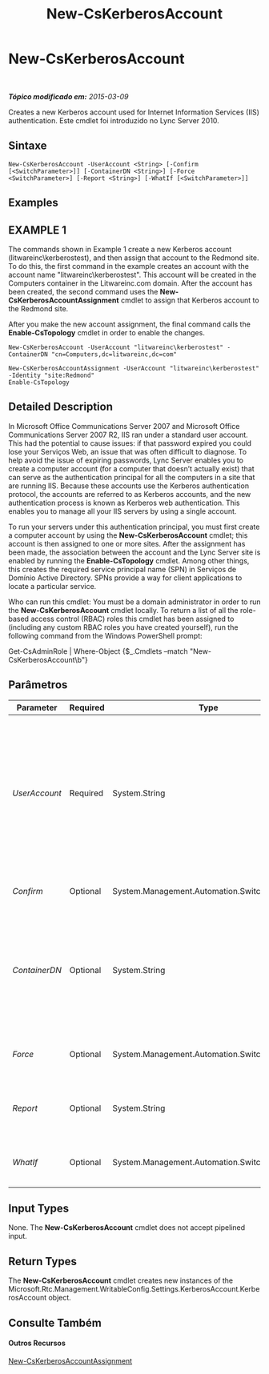 ﻿---
title: New-CsKerberosAccount
TOCTitle: New-CsKerberosAccount
ms:assetid: 67ffa1b1-0ca5-410b-81f7-2375b9dbef3c
ms:mtpsurl: https://technet.microsoft.com/pt-br/library/Gg398485(v=OCS.15)
ms:contentKeyID: 49306975
ms.date: 05/19/2016
mtps_version: v=OCS.15
ms.translationtype: HT
---

# New-CsKerberosAccount

 

_**Tópico modificado em:** 2015-03-09_

Creates a new Kerberos account used for Internet Information Services (IIS) authentication. Este cmdlet foi introduzido no Lync Server 2010.

## Sintaxe

    New-CsKerberosAccount -UserAccount <String> [-Confirm [<SwitchParameter>]] [-ContainerDN <String>] [-Force <SwitchParameter>] [-Report <String>] [-WhatIf [<SwitchParameter>]]

## Examples

## EXAMPLE 1

The commands shown in Example 1 create a new Kerberos account (litwareinc\\kerberostest), and then assign that account to the Redmond site. To do this, the first command in the example creates an account with the account name "litwareinc\\kerberostest". This account will be created in the Computers container in the Litwareinc.com domain. After the account has been created, the second command uses the **New-CsKerberosAccountAssignment** cmdlet to assign that Kerberos account to the Redmond site.

After you make the new account assignment, the final command calls the **Enable-CsTopology** cmdlet in order to enable the changes.

    New-CsKerberosAccount -UserAccount "litwareinc\kerberostest" -ContainerDN "cn=Computers,dc=litwareinc,dc=com"
    
    New-CsKerberosAccountAssignment -UserAccount "litwareinc\kerberostest" -Identity "site:Redmond"
    Enable-CsTopology

## Detailed Description

In Microsoft Office Communications Server 2007 and Microsoft Office Communications Server 2007 R2, IIS ran under a standard user account. This had the potential to cause issues: if that password expired you could lose your Serviços Web, an issue that was often difficult to diagnose. To help avoid the issue of expiring passwords, Lync Server enables you to create a computer account (for a computer that doesn’t actually exist) that can serve as the authentication principal for all the computers in a site that are running IIS. Because these accounts use the Kerberos authentication protocol, the accounts are referred to as Kerberos accounts, and the new authentication process is known as Kerberos web authentication. This enables you to manage all your IIS servers by using a single account.

To run your servers under this authentication principal, you must first create a computer account by using the **New-CsKerberosAccount** cmdlet; this account is then assigned to one or more sites. After the assignment has been made, the association between the account and the Lync Server site is enabled by running the **Enable-CsTopology** cmdlet. Among other things, this creates the required service principal name (SPN) in Serviços de Domínio Active Directory. SPNs provide a way for client applications to locate a particular service.

Who can run this cmdlet: You must be a domain administrator in order to run the **New-CsKerberosAccount** cmdlet locally. To return a list of all the role-based access control (RBAC) roles this cmdlet has been assigned to (including any custom RBAC roles you have created yourself), run the following command from the Windows PowerShell prompt:

Get-CsAdminRole | Where-Object {$\_.Cmdlets –match "New-CsKerberosAccount\\b"}

## Parâmetros


<table>
<colgroup>
<col style="width: 25%" />
<col style="width: 25%" />
<col style="width: 25%" />
<col style="width: 25%" />
</colgroup>
<thead>
<tr class="header">
<th>Parameter</th>
<th>Required</th>
<th>Type</th>
<th>Description</th>
</tr>
</thead>
<tbody>
<tr class="odd">
<td><p><em>UserAccount</em></p></td>
<td><p>Required</p></td>
<td><p>System.String</p></td>
<td><p>Account name for the new account, using the format domain_name\user_name. For example: -UserAccount &quot;litwareinc\kerberostest&quot;. Note that your command will fail if the specified account already exists.</p>
<p>Note, too that, despite the name UserAccount, the account created by running the <strong>New-CsKerberosAccount</strong> cmdlet is actually a computer account, not a user account.</p></td>
</tr>
<tr class="even">
<td><p><em>Confirm</em></p></td>
<td><p>Optional</p></td>
<td><p>System.Management.Automation.SwitchParameter</p></td>
<td><p>Solicita confirmação antes da execução do comando.</p></td>
</tr>
<tr class="odd">
<td><p><em>ContainerDN</em></p></td>
<td><p>Optional</p></td>
<td><p>System.String</p></td>
<td><p>Distinguished name of the Active Directory container where the new account is to be created. For example: -ContainerDN &quot;ou=Finance,dc=litwareinc,dc=com&quot;. If this parameter is not specified, then the <strong>New-CsKerberosAccount</strong> cmdlet will create the new account in the Computers container in Active Directory.</p></td>
</tr>
<tr class="even">
<td><p><em>Force</em></p></td>
<td><p>Optional</p></td>
<td><p>System.Management.Automation.SwitchParameter</p></td>
<td><p>Suppresses the display of any non-fatal error message that might occur when running the command.</p></td>
</tr>
<tr class="odd">
<td><p><em>Report</em></p></td>
<td><p>Optional</p></td>
<td><p>System.String</p></td>
<td><p>Enables you to specify a file path for the log file created when the cmdlet runs. For example: -Report &quot;C:\Logs\KerberosAccount.html&quot;.</p></td>
</tr>
<tr class="even">
<td><p><em>WhatIf</em></p></td>
<td><p>Optional</p></td>
<td><p>System.Management.Automation.SwitchParameter</p></td>
<td><p>Descreve o que aconteceria se o comando fosse executado sem ser executado de fato.</p></td>
</tr>
</tbody>
</table>


## Input Types

None. The **New-CsKerberosAccount** cmdlet does not accept pipelined input.

## Return Types

The **New-CsKerberosAccount** cmdlet creates new instances of the Microsoft.Rtc.Management.WritableConfig.Settings.KerberosAccount.KerberosAccount object.

## Consulte Também

#### Outros Recursos

[New-CsKerberosAccountAssignment](new-cskerberosaccountassignment.md)

